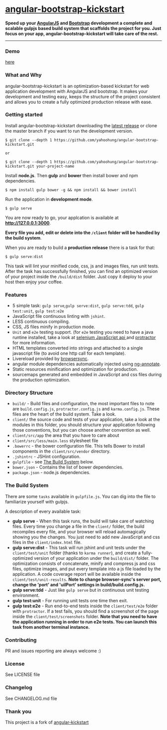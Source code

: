 # [angular-bootstrap-kickstart](https://github.com/yahoohung/angular-bootstrap-kickstart)

**Speed up your [AngularJS](http://angularjs.org) and [Bootstrap](http://getbootstrap.com) development a complete and scalable gulpjs based build system that scaffolds the project for you. Just focus on your app, angular-bootstrap-kickstart will take care of the rest.**
***

### Demo

[here](http://net.nevesoft.com/angular-bootstrap-kickstart/)

### What and Why

angular-bootstrap-kickstart is an optimization-based kickstart for web application development with AngularJS and bootstrap. It makes your development and testing easy, keeps the structure of the project consistent and allows you to create a fully optimized production release with ease.

### Getting started

Install angular-bootstrap-kickstart downloading the [latest release](https://github.com/yahoohung/angular-bootstrap-kickstart/releases) or clone the master branch if you want to run the development version.

    $ git clone --depth 1 https://github.com/yahoohung/angular-bootstrap-kickstart.git 
    
    or
    
    $ git clone --depth 1 https://github.com/yahoohung/angular-bootstrap-kickstart.git your-project-name

Install **node.js**. Then **gulp** and **bower** then install bower and npm dependencies.

    $ npm install gulp bower -g && npm install && bower install

Run the application in **development mode**.

    $ gulp serve

You are now ready to go, your applcation is available at **http://127.0.0.1:3000**.

**Every file you add, edit or delete into the `/client` folder will be handled by the build system**.


When you are ready to build a **production release** there is a task for that:

    $ gulp serve:dist

This task will lint your minified code, css, js and images files, run unit tests. After the task has successfully finished, you can find an optimized version of your project inside the  `/build/dist` folder. Just copy it deploy to your host then enjoy your coffee.

### Features

* 5 simple task: `gulp serve`,`gulp serve:dist`, `gulp serve:tdd`, `gulp test:unit`, `gulp test:e2e`
* JavaScript file continuous linting with `jshint`.
* LESS continuous compiling.
* CSS, JS files minify in production mode.
* `Unit` and `e2e` testing support. (for `e2e` testing you need to have a java runtine installed, take a look at [selenium JavaScript api ](http://selenium.googlecode.com/git/docs/api/javascript/index.html) and [protractor](https://github.com/angular/protractor) for more information.
* HTML templates converted into strings and attached to a single javascript file (to avoid one http call for each template).
* Livereload provided by [browsersync](http://www.browsersync.io/).
* angular module dependencies automatically injected using [ng-annotate](https://github.com/olov/ng-annotate).
* Static resources minification and optimization for production.
* sourcemaps generated and embedded in JavaScript and css files during the production optimization.

### Directory Structure

* `build/` - Build files and configuration, the most important files to note are `build.config.js`, `protractor.config.js` and `karma.config.js`. These files are the heart of the build system. Take a look.
* `client/` the source code and tests of your application, take a look at the modules in this folder, you should structure your application following those conventions, but you can choose another convention as well.
* `client/src/app` the area that you have to care about
* `client/src/less/main.less` stylesheet file
* `.bowerrc` - the bower configuration file. This tells Bower to install components in the `client/src/vendor` directory.
* `.jshintrc` - JSHint configuration.
* `gulpfile` - see [The Build System](#thebuildsystem) below.
* `bower.json` - Contains the list of bower dependencies.
* `package.json` - node.js dependencies.

### <a name="thebuildsystem"></a>The Build System

There are some `tasks` available in `gulpfile.js`. You can dig into the file to familiarize yourself with gulpjs.

A description of every available task:

* **gulp serve** - When this task runs, the build will take care of watching files. Every time you change a file in the `client/` folder, the build recompiles every file, and your browser will reload automagically showing you the changes.
You just need to add new JavaScript and css files in the `client/index.html` file.
* **gulp serve:dist** - This task will run jshint and unit tests under the `client/test/unit` folder (thanks to `karma runner`), and create a fully-optimized version of your application under the `build/dist/` folder. The optimization consists of concatenate, minify and compress js and css files, optimize images, and put every template into a js file loaded by the application.
A code coverage report will be available inside the `client/test/unit-results`.
**Note to change browser-sync's server port, change the 'port' and 'uiIPort' settings in build/build.config.js.**
* **gulp serve:tdd** - Just like `gulp serve` but in continuous unit testing environment.
* **gulp test:unit** - For running unit tests one time then exit.
* **gulp test:e2e** - Run end-to-end tests inside the `client/test/e2e` folder with `protractor`. If a test fails, you should find a screenshot of the page inside the `client/test/screenshots` folder.
**Note that you need to have the application running in order to run e2e tests. You can launch this task from another terminal instance.**

### Contributing

PR and issues reporting are always welcome :)

### License

See LICENSE file

### Changelog

See CHANGELOG.md file

### Thank you

This project is a fork of [angular-kickstart](https://github.com/vesparny/angular-kickstart/)